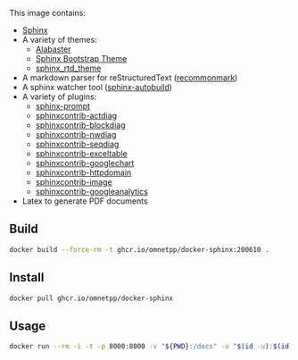 This image contains:

- [Sphinx](http://www.sphinx-doc.org/en/stable/)
- A variety of themes:
  - [Alabaster](http://alabaster.readthedocs.io/en/latest/)
  - [Sphinx Bootstrap Theme](http://ryan-roemer.github.io/sphinx-bootstrap-theme/README.html)
  - [sphinx_rtd_theme](https://github.com/rtfd/sphinx_rtd_theme)
- A markdown parser for reStructuredText ([recommonmark](https://github.com/rtfd/recommonmark))
- A sphinx watcher tool ([sphinx-autobuild](https://github.com/GaretJax/sphinx-autobuild/))
- A variety of plugins:
  - [sphinx-prompt](https://github.com/sbrunner/sphinx-prompt)
  - [sphinxcontrib-actdiag](https://pypi.python.org/pypi/sphinxcontrib-actdiag)
  - [sphinxcontrib-blockdiag](https://pypi.python.org/pypi/sphinxcontrib-blockdiag)
  - [sphinxcontrib-nwdiag](https://pypi.python.org/pypi/sphinxcontrib-nwdiag)
  - [sphinxcontrib-seqdiag](https://pypi.python.org/pypi/sphinxcontrib-seqdiag)
  - [sphinxcontrib-exceltable](https://pypi.python.org/pypi/sphinxcontrib-exceltable)
  - [sphinxcontrib-googlechart](https://pypi.python.org/pypi/sphinxcontrib-googlechart)
  - [sphinxcontrib-httpdomain](https://pypi.python.org/pypi/sphinxcontrib-httpdomain)
  - [sphinxcontrib-image](https://pypi.org/project/sphinxcontrib-images/)
  - [sphinxcontrib-googleanalytics](https://bitbucket.org/birkenfeld/sphinx-contrib/)
- Latex to generate PDF documents

## Build

```sh
docker build --force-rm -t ghcr.io/omnetpp/docker-sphinx:200610 .
```

## Install

```sh
docker pull ghcr.io/omnetpp/docker-sphinx
```

## Usage

```sh
docker run --rm -i -t -p 8000:8000 -v "${PWD}:/docs" -u "$(id -u):$(id -g)" ghcr.io/omnetpp/docker-sphinx <cmd>
```
